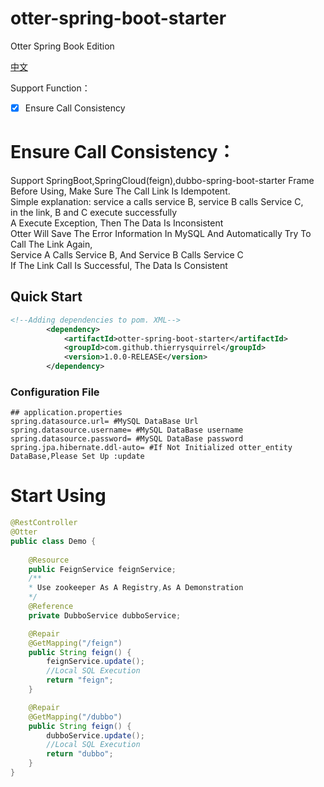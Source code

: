 # otter-spring-boot-starter  

Otter Spring Book Edition  

[中文](./README_zh_CN.md)  

Support Function：  
- [x] Ensure Call Consistency  

# Ensure Call Consistency：  

  Support SpringBoot,SpringCloud(feign),dubbo-spring-boot-starter Frame   
  Before Using, Make Sure The Call Link Is Idempotent.   
  Simple explanation: service a calls service B, service B calls Service C,   
  in the link, B and C execute successfully     
  A Execute Exception, Then The Data Is Inconsistent   
  Otter Will Save The Error Information In MySQL And Automatically Try To Call The Link Again,  
  Service A Calls Service B, And Service B Calls Service C  
  If The Link Call Is Successful, The Data Is Consistent  
  
## Quick Start  

```xml
<!--Adding dependencies to pom. XML-->
        <dependency>
            <artifactId>otter-spring-boot-starter</artifactId>
            <groupId>com.github.thierrysquirrel</groupId>
            <version>1.0.0-RELEASE</version>
        </dependency>
```  

 ### Configuration File  
 
 ```properties
 ## application.properties
spring.datasource.url= #MySQL DataBase Url
spring.datasource.username= #MySQL DataBase username
spring.datasource.password= #MySQL DataBase password
spring.jpa.hibernate.ddl-auto= #If Not Initialized otter_entity DataBase,Please Set Up :update
 ```  

# Start Using  

```java
@RestController
@Otter
public class Demo {
	
    @Resource
	public FeignService feignService;
    /**
    * Use zookeeper As A Registry,As A Demonstration
    */
	@Reference
	private DubboService dubboService;

	@Repair
	@GetMapping("/feign")
	public String feign() {
        feignService.update();
        //Local SQL Execution
		return "feign";
	}

    @Repair
	@GetMapping("/dubbo")
	public String feign() {
        dubboService.update();
        //Local SQL Execution
		return "dubbo";
	}
}
```